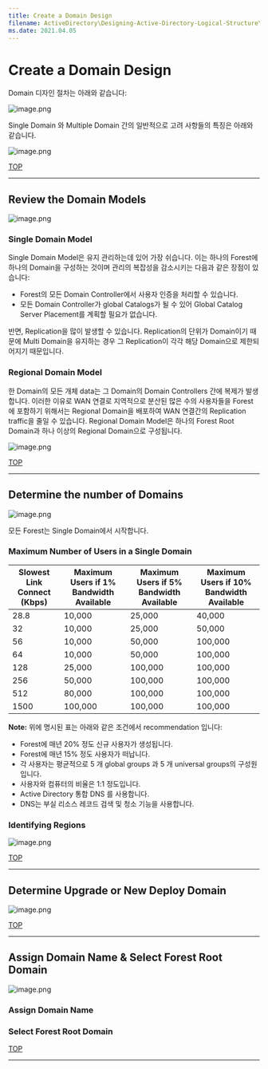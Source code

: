 ```yaml
---
title: Create a Domain Design
filename: ActiveDirectory\Designing-Active-Directory-Logical-Structure\Create-a-Domain-Design.md
ms.date: 2021.04.05
---
```


# Create a Domain Design

Domain 디자인 절차는 아래와 같습니다:

![image.png](https://github.com/kj-park/Tech/blob/main/ActiveDirectory/.media/image-791866f5-7ce6-4a1a-9eae-37060f3a8e2b.png?raw=true)

Single Domain 와 Multiple Domain 간의 일반적으로 고려 사항들의 특징은 아래와 같습니다.

![image.png](https://github.com/kj-park/Tech/blob/main/ActiveDirectory/.media/image-74b2d98d-05b1-4c3c-a9e5-b4fbf93a3384.png?raw=true)

[TOP](#)

---

## Review the Domain Models

![image.png](https://github.com/kj-park/Tech/blob/main/ActiveDirectory/.media/image-d27e209e-4559-44fd-86d2-264504991732.png?raw=true)

### Single Domain Model

Single Domain Model은 유지 관리하는데 있어 가장 쉬습니다. 이는 하나의 Forest에 하나의 Domain을 구성하는 것이며 관리의 복잡성을 감소시키는 다음과 같은 장점이 있습니다:

- Forest의 모든 Domain Controller에서 사용자 인증을 처리할 수 있습니다.
- 모든 Domain Controller가 global Catalogs가 될 수 있어 Global Catalog Server Placement를 계획할 필요가 없습니다.

반면, Replication을 많이 발생할 수 있습니다. Replication의 단위가 Domain이기 때문에 Multi Domain을 유지하는 경우 그 Replication이 각각 해당 Domain으로 제한되어지기 때문입니다. 

### Regional Domain Model

한 Domain의 모든 개체 data는 그 Domain의 Domain Controllers 간에 복제가 발생합니다. 이러한 이유로 WAN 연결로 지역적으로 분산된 많은 수의 사용자들을 Forest에 포함하기 위해서는 Regional Domain을 배포하여 WAN 연결간의 Replication traffic을 줄일 수 있습니다.  Regional Domain Model은 하나의 Forest Root Domain과 하나 이상의 Regional Domain으로 구성됩니다.

![image.png](https://github.com/kj-park/Tech/blob/main/ActiveDirectory/.media/image-8b3827ba-07f2-466a-b8af-ee3cbc25cf56.png?raw=true)

[TOP](#)

---

## Determine the number of Domains

![image.png](https://github.com/kj-park/Tech/blob/main/ActiveDirectory/.media/image-eb8228a8-aec7-4c92-b302-13df5b5b5927.png?raw=true)

모든 Forest는 Single Domain에서 시작합니다. 

### Maximum Number of Users in a Single Domain

| **Slowest Link Connect     (Kbps)** | **Maximum Users     if 1% Bandwidth Available** | **Maximum Users     if 5% Bandwidth Available** | **Maximum Users     if 10% Bandwidth Available** |
| ----------------------------------- | ----------------------------------------------- | ----------------------------------------------- | ------------------------------------------------ |
| 28.8                                | 10,000                                          | 25,000                                          | 40,000                                           |
| 32                                  | 10,000                                          | 25,000                                          | 50,000                                           |
| 56                                  | 10,000                                          | 50,000                                          | 100,000                                          |
| 64                                  | 10,000                                          | 50,000                                          | 100,000                                          |
| 128                                 | 25,000                                          | 100,000                                         | 100,000                                          |
| 256                                 | 50,000                                          | 100,000                                         | 100,000                                          |
| 512                                 | 80,000                                          | 100,000                                         | 100,000                                          |
| 1500                                | 100,000                                         | 100,000                                         | 100,000                                          |

**Note:** 위에 명시된 표는 아래와 같은 조건에서 recommendation 입니다:

- Forest에 매년 20% 정도 신규 사용자가 생성됩니다.
- Forest에 매년 15% 정도 사용자가 떠납니다.
- 각 사용자는 평균적으로 5 개 global groups 과 5 개 universal groups의 구성원입니다.
- 사용자와 컴퓨터의 비율은 1:1 정도입니다.
- Active Directory 통합 DNS 를 사용합니다.
- DNS는 부실 리소스 레코드 검색 및 청소 기능을 사용합니다.

### Identifying Regions

![image.png](https://github.com/kj-park/Tech/blob/main/ActiveDirectory/.media/image-6d57782d-199d-4d40-9a56-43c89cb4ee68.png?raw=true)



[TOP](#)

---

## Determine Upgrade or New Deploy Domain

![image.png](https://github.com/kj-park/Tech/blob/main/ActiveDirectory/.media/image-a6ae86aa-904d-47f3-8e2f-675d512554bf.png?raw=true)

[TOP](#)

---

## Assign Domain Name & Select Forest Root Domain

![image.png](https://github.com/kj-park/Tech/blob/main/ActiveDirectory/.media/image-a7e8db21-7eb2-4f45-acd4-b6ec77f23bf7.png?raw=true)

### Assign Domain Name

### Select Forest Root Domain

[TOP](#)

---